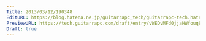 ```yaml
---
Title: 2013/03/12/190348
EditURL: https://blog.hatena.ne.jp/guitarrapc_tech/guitarrapc-tech.hatenablog.com/atom/entry/6802418398340423823
PreviewURL: https://tech.guitarrapc.com/draft/entry/vWEDvMFd0jjaHWfouqEfXtwpDnk
Draft: true
---
```


